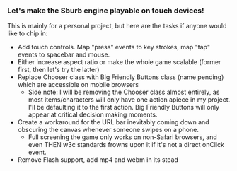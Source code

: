 ### Let's make the Sburb engine playable on touch devices!

This is mainly for a personal project, but here are the tasks if anyone would like to chip in:

- Add touch controls. Map "press" events to key strokes, map "tap" events to spacebar and mouse.
- Either increase aspect ratio or make the whole game scalable (former first, then let's try the latter)
- Replace Chooser class with Big Friendly Buttons class (name pending) which are accessible on mobile browsers
  * Side note: I will be removing the Chooser class almost entirely, as most items/characters will only have one action apiece in my project. I'll be defaulting it to the first action. Big Friendly Buttons will only appear at critical decision making moments.
- Create a workaround for the URL bar inevitably coming down and obscuring the canvas whenever someone swipes on a phone.
  * Full screening the game only works on non-Safari browsers, and even THEN w3c standards frowns upon it if it's not a direct onClick event.
- Remove Flash support, add mp4 and webm in its stead
